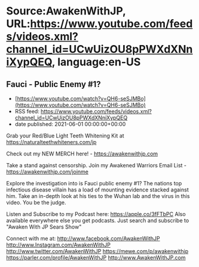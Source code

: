 # Source:AwakenWithJP, URL:https://www.youtube.com/feeds/videos.xml?channel_id=UCwUizOU8pPWXdXNniXypQEQ, language:en-US

## Fauci - Public Enemy #1?
 - [https://www.youtube.com/watch?v=QH6-seSJMBo](https://www.youtube.com/watch?v=QH6-seSJMBo)
 - RSS feed: https://www.youtube.com/feeds/videos.xml?channel_id=UCwUizOU8pPWXdXNniXypQEQ
 - date published: 2021-06-01 00:00:00+00:00

Grab your Red/Blue Light Teeth Whitening Kit at https://naturalteethwhiteners.com/jp

Check out my NEW MERCH here! - https://awakenwithjp.com

Take a stand against censorship. Join my Awakened Warriors Email List - https://awakenwithjp.com/joinme

Explore the investigation into is Fauci public enemy #1? The nations top infectious disease villain has a load of mounting evidence stacked against him. Take an in-depth look at his ties to the Wuhan lab and the virus in this video. You be the judge.

Listen and Subscribe to my Podcast here: 
https://apple.co/3fFTbPC
Also available everywhere else you get podcasts. Just search and subscribe to "Awaken With JP Sears Show"

Connect with me at: 
http://www.facebook.com/AwakenWithJP
http://www.Instagram.com/AwakenWithJP
http://www.twitter.com/AwakenWithJP
https://mewe.com/p/awakenwithjp
https://parler.com/profile/AwakenWithJP
http://www.AwakenWithJP.com

